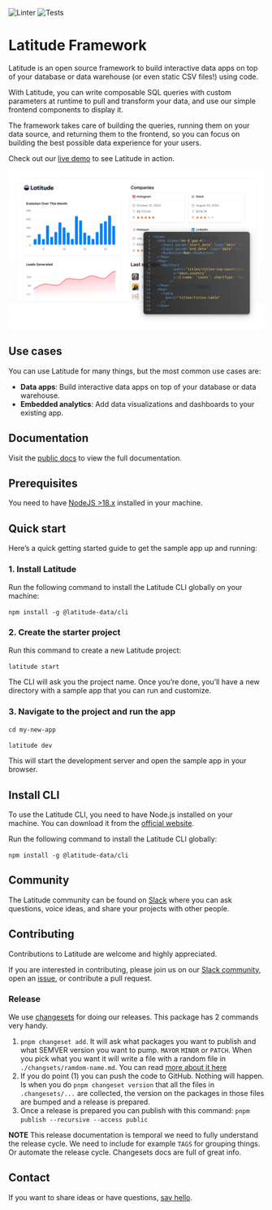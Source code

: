 ![Linter](https://github.com/latitude-dev/latitude/actions/workflows/linter.yml/badge.svg)
![Tests](https://github.com/latitude-dev/latitude/actions/workflows/test.yml/badge.svg)

# Latitude Framework

Latitude is an open source framework to build interactive data apps on top of your database or data warehouse (or even static CSV files!) using code.

With Latitude, you can write composable SQL queries with custom parameters at runtime to pull and transform your data, and use our simple frontend components to display it.

The framework takes care of building the queries, running them on your data source, and returning them to the frontend, so you can focus on building the best possible data experience for your users.

Check out our [live demo](https://netflix-sample.fly.dev) to see Latitude in action.

[![Sample project](assets/hero.png)](https://netflix-sample.fly.dev)

## Use cases

You can use Latitude for many things, but the most common use cases are:

- **Data apps**: Build interactive data apps on top of your database or data warehouse.
- **Embedded analytics**: Add data visualizations and dashboards to your existing app.

## Documentation

Visit the [public docs](https://docs.latitude.so/) to view the full documentation.

## Prerequisites

You need to have [NodeJS >18.x](https://nodejs.org/en) installed in your
machine.

## Quick start

Here’s a quick getting started guide to get the sample app up and running:

### 1. Install Latitude

Run the following command to install the Latitude CLI globally on your machine:

`npm install -g @latitude-data/cli`

### 2. Create the starter project

Run this command to create a new Latitude project:

`latitude start`

The CLI will ask you the project name. Once you’re done, you’ll have a new
directory with a sample app that you can run and customize.

### 3. Navigate to the project and run the app

`cd my-new-app`

`latitude dev`

This will start the development server and open the sample app in your browser.

## Install CLI

To use the Latitude CLI, you need to have Node.js installed on your machine.
You can download it from the [official website](https://nodejs.org/en).

Run the following command to install the Latitude CLI globally:

`npm install -g @latitude-data/cli`

## Community

The Latitude community can be found on
[Slack](https://trylatitude.slack.com/join/shared_invite/zt-17dyj4elt-rwM~h2OorAA3NtgmibhnLA#/shared-invite/email)
where you can ask questions, voice ideas, and share your projects with other
people.

## Contributing

Contributions to Latitude are welcome and highly appreciated.

If you are interested in contributing, please join us on our [Slack
community](https://trylatitude.slack.com/join/shared_invite/zt-17dyj4elt-rwM~h2OorAA3NtgmibhnLA#/shared-invite/email),
open an [issue](https://github.com/evidence-dev/evidence/issues/new), or
contribute a pull request.

### Release

We use [changesets](https://github.com/changesets/changesets) for doing our
releases. This package has 2 commands very handy.

1. `pnpm changeset add`. It will ask what packages you want to publish and what
   SEMVER version you want to pump. `MAYOR` `MINOR` or `PATCH`. When you pick
   what you want it will write a file with a random file in
   `./changsets/ramdom-name.md`. You can read [more about it here](https://github.com/changesets/changesets/blob/main/docs/detailed-explanation.md)
2. If you do point (1) you can push the code to GitHub. Nothing will happen. Is
   when you do `pnpm changeset version` that all the files in `.changesets/...`
   are collected, the version on the packages in those files are bumped and a
   release is prepared.
3. Once a release is prepared you can publish with this command: `pnpm publish --recursive --access public`

**NOTE** This release documentation is temporal we need to fully understand the
release cycle. We need to include for example `TAGS` for grouping things. Or
automate the release cycle. Changesets docs are full of great info.

## Contact

If you want to share ideas or have questions, [say
hello](https://www.notion.so/4086e35ef7c14a6da14c1c9ce1c6be32?pvs=21).

